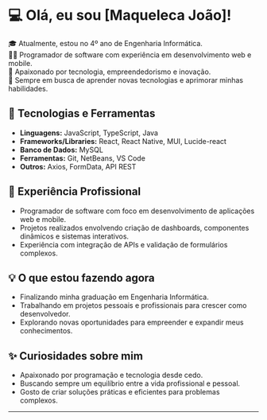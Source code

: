 # 💻 Olá, eu sou [Maqueleca João]! 

🎓 Atualmente, estou no 4º ano de Engenharia Informática.  
👨‍💻 Programador de software com experiência em desenvolvimento web e mobile.  
🚀 Apaixonado por tecnologia, empreendedorismo e inovação.  
🌱 Sempre em busca de aprender novas tecnologias e aprimorar minhas habilidades.  

## 🚀 Tecnologias e Ferramentas
- **Linguagens:** JavaScript, TypeScript, Java  
- **Frameworks/Libraries:** React, React Native, MUI, Lucide-react  
- **Banco de Dados:** MySQL 
- **Ferramentas:** Git, NetBeans, VS Code  
- **Outros:** Axios, FormData, API REST  

## 💼 Experiência Profissional
- Programador de software com foco em desenvolvimento de aplicações web e mobile.  
- Projetos realizados envolvendo criação de dashboards, componentes dinâmicos e sistemas interativos.  
- Experiência com integração de APIs e validação de formulários complexos.  

## 💡 O que estou fazendo agora
- Finalizando minha graduação em Engenharia Informática.  
- Trabalhando em projetos pessoais e profissionais para crescer como desenvolvedor.  
- Explorando novas oportunidades para empreender e expandir meus conhecimentos.  

## ✨ Curiosidades sobre mim
- Apaixonado por programação e tecnologia desde cedo.  
- Buscando sempre um equilíbrio entre a vida profissional e pessoal.  
- Gosto de criar soluções práticas e eficientes para problemas complexos.  

--- 


<!---
Maqueleca/Maqueleca is a ✨ special ✨ repository because its `README.md` (this file) appears on your GitHub profile.
You can click the Preview link to take a look at your changes.
--->
